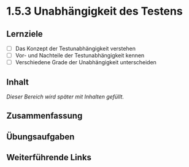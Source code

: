 # 1.5.3 Unabhängigkeit des Testens

## Lernziele

- [ ] Das Konzept der Testunabhängigkeit verstehen
- [ ] Vor- und Nachteile der Testunabhängigkeit kennen
- [ ] Verschiedene Grade der Unabhängigkeit unterscheiden

## Inhalt

_Dieser Bereich wird später mit Inhalten gefüllt._

## Zusammenfassung

## Übungsaufgaben

## Weiterführende Links

